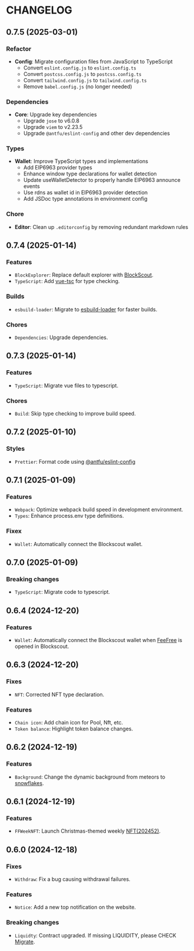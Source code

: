 # CHANGELOG

## 0.7.5 (2025-03-01)

### Refactor
- **Config**: Migrate configuration files from JavaScript to TypeScript
  - Convert `eslint.config.js` to `eslint.config.ts`
  - Convert `postcss.config.js` to `postcss.config.ts`
  - Convert `tailwind.config.js` to `tailwind.config.ts`
  - Remove `babel.config.js` (no longer needed)

### Dependencies
- **Core**: Upgrade key dependencies
  - Upgrade `jose` to v6.0.8
  - Upgrade `viem` to v2.23.5
  - Upgrade `@antfu/eslint-config` and other dev dependencies

### Types
- **Wallet**: Improve TypeScript types and implementations
  - Add EIP6963 provider types
  - Enhance window type declarations for wallet detection
  - Update useWalletDetector to properly handle EIP6963 announce events
  - Use rdns as wallet id in EIP6963 provider detection
  - Add JSDoc type annotations in environment config

### Chore
- **Editor**: Clean up `.editorconfig` by removing redundant markdown rules


## 0.7.4 (2025-01-14)

### Features
- `BlockExplorer`: Replace default explorer with [BlockScout](https://blockscout.com/).
- `TypeScript`: Add [vue-tsc](https://github.com/vuejs/language-tools/tree/master/packages/tsc) for type checking.

### Builds
- `esbuild-loader`: Migrate to [esbuild-loader](https://github.com/privatenumber/esbuild-loader) for faster builds.

### Chores
- `Dependencies`: Upgrade dependencies.


## 0.7.3 (2025-01-14)

### Features
- `TypeScript`: Migrate vue files to typescript.

### Chores
- `Build`: Skip type checking to improve build speed.


## 0.7.2 (2025-01-10)

### Styles
- `Prettier`: Format code using [@antfu/eslint-config](https://github.com/antfu/eslint-config)


## 0.7.1 (2025-01-09)

### Features
- `Webpack`: Optimize webpack build speed in development environment.
- `Types`: Enhance process.env type definitions.

### Fixex
- `Wallet`: Automatically connect the Blockscout wallet.


## 0.7.0 (2025-01-09)

### Breaking changes
- `TypeScript`: Migrate code to typescript.


## 0.6.4 (2024-12-20)

### Features
- `Wallet`: Automatically connect the Blockscout wallet when [FeeFree](https://explorer.zora.energy/apps/feefree) is opened in Blockscout.


## 0.6.3 (2024-12-20)

### Fixes
- `NFT`: Corrected NFT type declaration.

### Features
- `Chain icon`: Add chain icon for Pool, Nft, etc.
- `Token balance`: Highlight token balance changes.


## 0.6.2 (2024-12-19)

### Features
- `Background`: Change the dynamic background from meteors to [snowflakes](https://github.com/hcodes/snowflakes).


## 0.6.1 (2024-12-19)

### Features
- `FFWeekNFT`: Launch Christmas-themed weekly [NFT(202452)](https://app.feefree.fi/nft).


## 0.6.0 (2024-12-18)

### Fixes
- `Withdraw`: Fix a bug causing withdrawal failures.

### Features
- `Notice`: Add a new top notification on the website.

### Breaking changes
- `Liquidty`: Contract upgraded. If missing LIQUIDITY, please CHECK [Migrate](https://app.feefree.fi/migrate).

